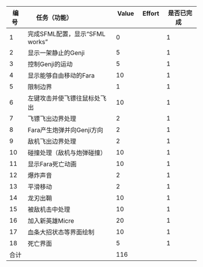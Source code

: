 

 编号 | 任务（功能）                    |  Value    | Effort    | 是否已完成  
-----|------------------------------- |-----------|-----------|------------|
1    | 完成SFML配置，显示“SFML works”   | 0         |           |     1	    |
2    | 显示一架静止的Genji      		  | 5         |           |     1     |
3    | 控制Genji的运动        	      | 5         |           |     1      |
4    | 显示能够自由移动的Fara           | 10        |           |     1      |
5    | 限制边界                        | 1         |           |      1      |
6    | 左键攻击并使飞镖往鼠标处飞出       | 10         |           |     1      |
7    | 飞镖飞出边界处理                 | 2          |           |     1     |
8    | Fara产生炮弹并向Genji方向         | 2        |           |     1     |
9    | 敌机飞出边界处理                  | 2         |           |      1    |
10   | 碰撞处理（敌机与炮弹碰撞）        | 10         |           |     1     |
11   | 显示Fara死亡动画                | 10         |           |      1     |
12   | 爆炸声音                       | 2         |           |       1    |
13   | 平滑移动                       | 2         |            |      1     |
14   | 龙刃出鞘                       | 10         |           |      1      |
15   | 被敌机击中处理   			     | 10          |           |      1     |
16   | 加入新英雄Micre 				 | 20         |            |       1   |
17   | 血条大招状态等界面绘制           | 10          |           |    1      |
18   | 死亡界面                       |  5  		|            |     1    |
合计  |                              | 116        |           |         |


